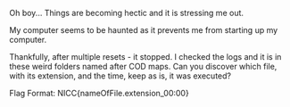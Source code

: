 Oh boy... Things are becoming hectic and it is stressing me out.

My computer seems to be haunted as it prevents me from starting up my computer.

Thankfully, after multiple resets - it stopped. I checked the logs and it is in these weird folders named after COD maps. Can you discover which file, with its extension, and the time, keep as is, it was executed?

Flag Format: NICC{nameOfFile.extension_00:00}
